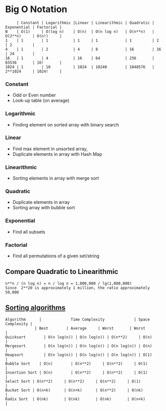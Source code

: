 # Big O Notation
```
     | Constant | Logarithmic |Linear | Linearithmic | Quadratic | Exponential | Factorial |
N    | O(1)     | O(log n)    | O(n)  | O(n log n)   | O(n**n)   | O(2**n)     | O(n!)     |
1    | 1        | 1           | 1     | 1            | 1         | 2           | 2         |
4    | 1        | 2           | 4     | 8            | 16        | 16          | 24        |
16   | 1        | 4           | 16    | 64           | 256       | 65536       | 16!       |
1024 | 1        | 10          | 1024  | 10240        | 1048576   | 2**1024     | 1024!     |
```
### Constant
- Odd or Even number
- Look-up table (on average)
### Logarithmic
- Finding element on sorted array with binary search
### Linear
- Find max element in unsorted array,
- Duplicate elements in array with Hash Map
### Linearithmic
- Sorting elements in array with merge sort
### Quadratic
- Duplicate elements in array
- Sorting array with bubble sort
### Exponential
- Find all subsets
### Factorial
- Find all permutations of a given set/string

## Compare Quadratic to Linearithmic
```
n**n / (n log n) = n / log n = 1,000,000 / lg(1,000,000)
Since  2**20 is approximately 1 million, the ratio approximately 50,000
```

## [Sorting algorithms](sort.py)

```
Algorithm      |             Time Complexity             | Space Complexity |
		     | Best        | Average     | Worst       | Worst            |
Quicksort	     | O(n log(n)) | O(n log(n)) | O(n**2)     | O(n)             |
Mergesort	     | O(n log(n)) | O(n log(n)) | O(n log(n)) | O(n)             |
Heapsort	     | O(n log(n)) | O(n log(n)) | O(n log(n)) | O(1)             |
Bubble Sort    | O(n)        | O(n**2)     | O(n**2)     | O(1)             |
Insertion Sort | O(n)        | O(n**2)     | O(n**2)     | O(1)             |
Select Sort	| O(n**2)     | O(n**2)     | O(n**2)     | O(1)             |
Bucket Sort	| O(n+k)      | O(n+k)      | O(n**2)     | O(nk)            |
Radix Sort	| O(nk)       | O(nk)       | O(nk)       | O(n+k)           |
```
